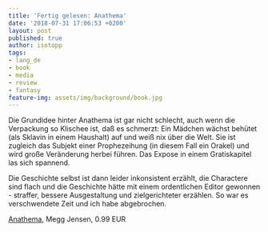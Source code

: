 ```yaml
---
title: 'Fertig gelesen: Anathema'
date: '2018-07-31 17:06:53 +0200'
layout: post
published: true
author: isotopp
tags:
- lang_de
- book
- media
- review
- fantasy
feature-img: assets/img/background/book.jpg
---
```

Die Grundidee hinter Anathema ist gar nicht schlecht, auch wenn die Verpackung so Klischee ist, daß es schmerzt: Ein Mädchen wächst behütet (als Sklavin in einem Haushalt) auf und weiß nix über die Welt. Sie ist zugleich das Subjekt einer Prophezeihung (in diesem Fall ein Orakel) und wird große Veränderung herbei führen. Das Expose in einem Gratiskapitel las sich spannend.

Die Geschichte selbst ist dann leider inkonsistent erzählt, die Charactere sind flach und die Geschichte hätte mit einem ordentlichen Editor gewonnen - straffer, bessere Ausgestaltung und zielgerichteter erzählen. So war es verschwendete Zeit und ich habe abgebrochen.

[Anathema](https://www.amazon.de/Anathema-Cloud-Prophet-Trilogy-English-ebook/dp/B004MDLN66), Megg Jensen, 0.99 EUR